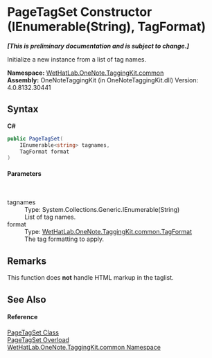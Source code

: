 # PageTagSet Constructor (IEnumerable(String), TagFormat)
 _**\[This is preliminary documentation and is subject to change.\]**_

Initialize a new instance from a list of tag names.

**Namespace:**&nbsp;<a href="bcdbab9c-63d1-48a4-6937-af53fb8d9a55">WetHatLab.OneNote.TaggingKit.common</a><br />**Assembly:**&nbsp;OneNoteTaggingKit (in OneNoteTaggingKit.dll) Version: 4.0.8132.30441

## Syntax

**C#**<br />
``` C#
public PageTagSet(
	IEnumerable<string> tagnames,
	TagFormat format
)
```


#### Parameters
&nbsp;<dl><dt>tagnames</dt><dd>Type: System.Collections.Generic.IEnumerable(String)<br />List of tag names.</dd><dt>format</dt><dd>Type: <a href="ed0ea409-6792-79fa-783f-d7f38c3207b6">WetHatLab.OneNote.TaggingKit.common.TagFormat</a><br />The tag formatting to apply.</dd></dl>

## Remarks
This function does **not** handle HTML markup in the taglist.

## See Also


#### Reference
<a href="554491c7-28c3-9873-8c41-84e47e982ada">PageTagSet Class</a><br /><a href="add183d9-ce08-f043-e926-db0f82fd39c8">PageTagSet Overload</a><br /><a href="bcdbab9c-63d1-48a4-6937-af53fb8d9a55">WetHatLab.OneNote.TaggingKit.common Namespace</a><br />